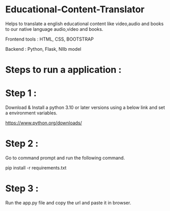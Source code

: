 # Educational-Content-Translator

Helps to translate a english educational content like video,audio and books to our native language audio,video and books.

Frontend tools :
HTML, CSS, BOOTSTRAP

Backend :
Python, Flask, Nllb model

# Steps to run a application :

# Step 1 :

Download & Install a python 3.10 or later versions using a below link and set a environment variables.

https://www.python.org/downloads/

# Step 2 :

Go to command prompt and run the following command.

pip install -r requirements.txt

# Step 3 :

Run the app.py file and copy the url and paste it in browser.


